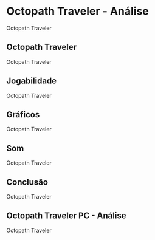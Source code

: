 ---
---

# Octopath Traveler - Análise

Octopath Traveler

## Octopath Traveler

Octopath Traveler

## Jogabilidade

Octopath Traveler

## Gráficos

Octopath Traveler

## Som

Octopath Traveler

## Conclusão

Octopath Traveler

## Octopath Traveler PC - Análise

Octopath Traveler
